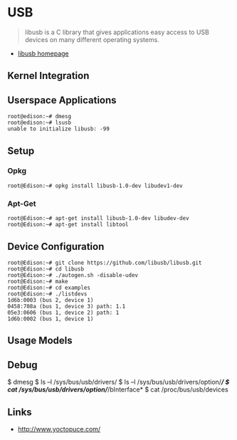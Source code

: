 USB
==

> libusb is a C library that gives applications easy access to USB devices on many different operating systems.

- [libusb homepage](http://www.libusb.org/)

## Kernel Integration



## Userspace Applications

    root@edison:~# dmesg
    root@edison:~# lsusb
    unable to initialize libusb: -99

## Setup
### Opkg

    root@Edison:~# opkg install libusb-1.0-dev libudev1-dev

### Apt-Get

    root@Edison:~# apt-get install libusb-1.0-dev libudev-dev
    root@Edison:~# apt-get install libtool
    
## Device Configuration

    root@Edison:~# git clone https://github.com/libusb/libusb.git
    root@Edison:~# cd libusb
    root@Edison:~# ./autogen.sh -disable-udev
    root@Edison:~# make
    root@Edison:~# cd examples
    root@Edison:~# ./listdevs
    1d6b:0003 (bus 2, device 1)
    0458:708a (bus 1, device 3) path: 1.1
    05e3:0606 (bus 1, device 2) path: 1
    1d6b:0002 (bus 1, device 1)

## Usage Models

## Debug

$ dmesg
$ ls –l /sys/bus/usb/drivers/
$ ls –l /sys/bus/usb/drivers/option/***/
$ cat /sys/bus/usb/drivers/option/***/bInterface*
$ cat /proc/bus/usb/devices

## Links

- http://www.yoctopuce.com/